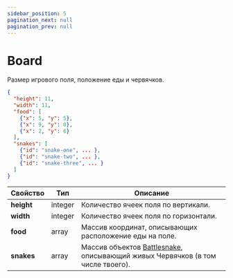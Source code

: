 ```yaml
---
sidebar_position: 5
pagination_next: null
pagination_prev: null
---
```


# Board

Размер игрового поля, положение еды и червячков.

```json
{
  "height": 11,
  "width": 11,
  "food": [
    {"x": 5, "y": 5},
    {"x": 9, "y": 0},
    {"x": 2, "y": 6}
  ],
  "snakes": [
    {"id": "snake-one", ... },
    {"id": "snake-two", ... },
    {"id": "snake-three", ... }
  ]
}
```

| **Свойство** | **Тип** | **Описание**  | 
| ------------ | -------- | --------------- | 
| **height**   | integer  | Количество ячеек поля по вертикали. |
| **width**    | integer  | Количество ячеек поля по горизонтали. |
| **food**     | array    | Массив координат, описывающих расположение еды на поле. | 
| **snakes**   | array    | Массив объектов [Battlesnake](./battlesnake), описывающий живых Червячков (в том числе твоего). |
